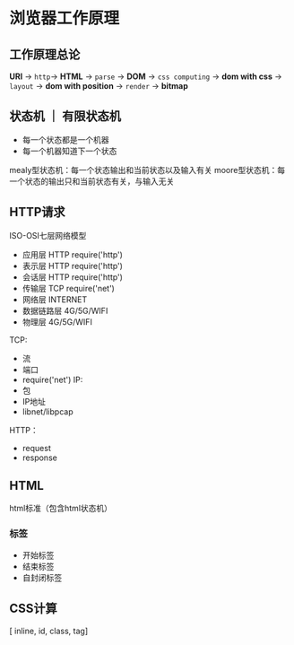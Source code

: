# 浏览器工作原理

## 工作原理总论

**URl** -> `http`-> **HTML** -> `parse` -> **DOM** -> `css computing` -> **dom with css** -> `layout` -> **dom with position** -> `render` -> **bitmap**

## 状态机 ｜ 有限状态机

- 每一个状态都是一个机器
- 每一个机器知道下一个状态

mealy型状态机：每一个状态输出和当前状态以及输入有关
moore型状态机：每一个状态的输出只和当前状态有关，与输入无关

## HTTP请求

ISO-OSI七层网络模型
- 应用层 HTTP require('http')
- 表示层 HTTP require('http')
- 会话层 HTTP require('http')
- 传输层 TCP require('net')
- 网络层 INTERNET
- 数据链路层 4G/5G/WIFI
- 物理层 4G/5G/WIFI

TCP:
- 流
- 端口
- require('net')
IP:
- 包
- IP地址
- libnet/libpcap

HTTP：
- request
- response

## HTML

html标准（包含html状态机）

### 标签

- 开始标签
- 结束标签
- 自封闭标签

## CSS计算

[ inline, id,  class, tag]


